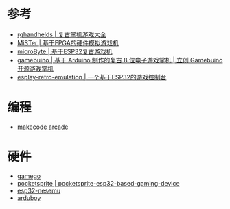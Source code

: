 # 参考
- [rghandhelds | 复古掌机游戏大全](https://www.rghandhelds.com/)
- [MiSTer | 基于FPGA的硬件模拟游戏机](https://github.com/MiSTer-devel)
- [microByte | 基于ESP32复古游戏机 ](https://github.com/jfm92/microByte)
- [gamebuino | 基于 Arduino 制作的复古 8 位电子游戏掌机](https://github.com/Gamebuino/Gamebuino-Classic)[ | 立创 Gamebuino 开源游戏掌机](https://oshwhub.com/zylx0532/Gamebuino_-SeK2kewO6)
- [ esplay-retro-emulation | 一个基于ESP32的游戏控制台](https://github.com/pebri86/esplay-retro-emulation)

# 编程
- [makecode arcade](https://arcade.makecode.com/)


# 硬件
- [gamego](https://www.tinkergen.com/cn_gamego)
- [pocketsprite](https://pocketsprite.com/)[ | pocketsprite-esp32-based-gaming-device](https://www.espressif.com/zh-hans/news/pocketsprite-esp32-based-gaming-device)
- [esp32-nesemu](https://oshwhub.com/micespring/esp32-nesemu)
- [arduboy](https://www.arduboy.com/)
